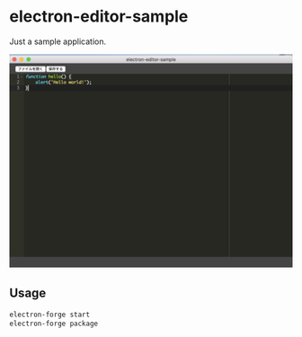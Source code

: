 # electron-editor-sample

Just a sample application.

![](./images/screenshot.png)

## Usage

```
electron-forge start
electron-forge package
```

